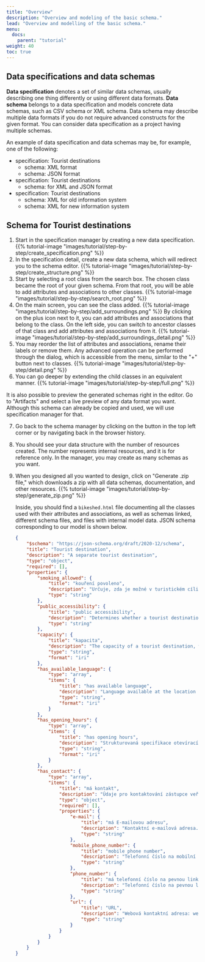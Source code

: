 ```yaml
---
title: "Overview"
description: "Overview and modeling of the basic schema."
lead: "Overview and modelling of the basic schema."
menu:
  docs:
    parent: "tutorial"
weight: 40
toc: true
---
```


## Data specifications and data schemas

**Data specification** denotes a set of similar data schemas, usually describing one thing differently or using different data formats. **Data schema** belongs to a data specification and models concrete data schemas, such as CSV schema or XML schema. Data schema may describe multiple data formats if you do not require advanced constructs for the given format. You can consider data specification as a project having multiple schemas.

An example of data specification and data schemas may be, for example, one of the following:
- specification: Tourist destinations
  - schema: XML format
  - schema: JSON format
- specification: Tourist destinations
  - schema: for XML and JSON format
- specification: Tourist destinations
  - schema: XML for old information system
  - schema: XML for new information system

## Schema for Tourist destinations

1. Start in the specification manager by creating a new data specification. {{% tutorial-image "images/tutorial/step-by-step/create_specification.png" %}}
2. In the specification detail, create a new data schema, which will redirect you to the schema editor. {{% tutorial-image "images/tutorial/step-by-step/create_structure.png" %}}
3. Start by selecting a root class from the search box. The chosen class became the root of your given schema. From that root, you will be able to add attributes and associations to other classes. {{% tutorial-image "images/tutorial/step-by-step/search_root.png" %}}
4. On the main screen, you can see the class added. {{% tutorial-image "images/tutorial/step-by-step/add_surroundings.png" %}} By clicking on the plus icon next to it, you can add attributes and associations that belong to the class. On the left side, you can switch to ancestor classes of that class and add attributes and associations from it. {{% tutorial-image "images/tutorial/step-by-step/add_surroundings_detail.png" %}}
5. You may reorder the list of attributes and associations, rename their labels or remove them. Any advanced operation can be performed through the dialog, which is accessible from the menu, similar to the "+" button next to classes. {{% tutorial-image "images/tutorial/step-by-step/detail.png" %}}
6. You can go deeper by extending the child classes in an equivalent manner. {{% tutorial-image "images/tutorial/step-by-step/full.png" %}}

It is also possible to preview the generated schemas right in the editor. Go to "Artifacts" and select a live preview of any data format you want. Although this schema can already be copied and used, we will use specification manager for that.

7. Go back to the schema manager by clicking on the button in the top left corner or by navigating back in the browser history.
8. You should see your data structure with the number of resources created. The number represents internal resources, and it is for reference only. In the manager, you may create as many schemas as you want.
9. When you designed all you wanted to design, click on "Generate .zip file," which downloads a zip with all data schemas, documentation, and other resources. {{% tutorial-image "images/tutorial/step-by-step/generate_zip.png" %}}

    Inside, you should find a `bikeshed.html` file documenting all the classes used with their attributes and associations, as well as schemas linked, different schema files, and files with internal model data. JSON schema corresponding to our model is shown below.
    ```json
    {
        "$schema": "https://json-schema.org/draft/2020-12/schema",
        "title": "Tourist destination",
        "description": "A separate tourist destination",
        "type": "object",
        "required": [],
        "properties": {
            "smoking_allowed": {
                "title": "kouření povoleno",
                "description": "Určuje, zda je možné v turistickém cíli kouření tabákových výrobků.",
                "type": "string"
            },
            "public_accessibility": {
                "title": "public accessibility",
                "description": "Determines whether a tourist destination is open to the public.",
                "type": "string"
            },
            "capacity": {
                "title": "kapacita",
                "description": "The capacity of a tourist destination, which determines how many visitors the tourist destination can accommodate at one time.",
                "type": "string",
                "format": "iri"
            },
            "has_available_language": {
                "type": "array",
                "items": {
                    "title": "has available language",
                    "description": "Language available at the location of the tourist facility.",
                    "type": "string",
                    "format": "iri"
                }
            },
            "has_opening_hours": {
                "type": "array",
                "items": {
                    "title": "has opening hours",
                    "description": "Strukturovaná specifikace otevírací doby veřejného místa.",
                    "type": "string",
                    "format": "iri"
                }
            },
            "has_contact": {
                "type": "array",
                "items": {
                    "title": "má kontakt",
                    "description": "Údaje pro kontaktování zástupce veřejného místa, např. provozovatele.",
                    "type": "object",
                    "required": [],
                    "properties": {
                        "e-mail": {
                            "title": "má E-mailovou adresu",
                            "description": "Kontaktní e-mailová adresa.",
                            "type": "string"
                        },
                        "mobile_phone_number": {
                            "title": "mobile phone number",
                            "description": "Telefonní číslo na mobilní telefon.",
                            "type": "string"
                        },
                        "phone_number": {
                            "title": "má telefonní číslo na pevnou linku",
                            "description": "Telefonní číslo na pevnou linku.",
                            "type": "string"
                        },
                        "url": {
                            "title": "URL",
                            "description": "Webová kontaktní adresa: webová stránka či WebID.",
                            "type": "string"
                        }
                    }
                }
            }
        }
    }
    ```
